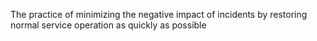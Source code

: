 The practice of minimizing the negative impact of incidents by restoring normal service operation as quickly as possible